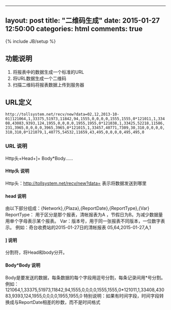 
---
layout: post
title:  "二维码生成"
date:   2015-01-27 12:50:00
categories: html
comments: true
---
{% include JB/setup %}

## 功能说明
1.  将报表中的数据生成一个标准的URL
1.  将URL数据生成一个二维码
1.  扫描二维码将报表数据上传到服务器

## URL定义
  `http://tollsystem.net/recv/new?data=02,12,2013-10-01]121064,1,33375,51973,11842,94,1555,0,0,0,0,1555,1555,0*121011,1,33408,43083,9393,124,1955,0,0,0,0,1955,1955,0*121038,1,33425,52218,11586,231,3965,0,0,0,0,3965,3965,0*121015,1,33457,40771,7309,30,310,0,0,0,0,310,310,0*121079,1,40775,54532,11659,43,495,0,0,0,0,495,495,0`
### URL 说明
  Http头+Head+]+ Body*Body……

#### Http头 说明
  Http头：http://tollsystem.net/recv/new?data= 
  表示将数据发送到哪里
#### head 说明
由以下部分组成：{Network},{Plaza},{ReportDate},{ReportType},{Var}
ReportType： 用于区分是那个报表，清帐报表为A ，节假日为B。为减少数据量用单个字母表示某个报表。
Var：版本号，用于同一张报表不同版本，一位数字表示。
例如：奇台收费站的2015-01-27日的清帐报表
05,64,2015-01-27,A,1

#### ] 说明
分割符，将Head和body分开。
#### Body*Body 说明
Body是要发送的数据，每条数据的每个字段用逗号分割，每条记录间用*号分割。
例如：
  121064,1,33375,51973,11842,94,1555,0,0,0,0,1555,1555,0\*121011,1,33408,43083,9393,124,1955,0,0,0,0,1955,1955,0
特别说明：如果有时间字段，时间字段转换成与ReportDate相差的秒数，而不是时间格式


